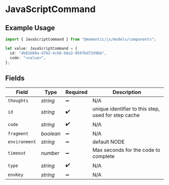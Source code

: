 # JavaScriptCommand

## Example Usage

```typescript
import { JavaScriptCommand } from "@momentic/js/models/components";

let value: JavaScriptCommand = {
  id: "4b81669a-d762-4cb6-b8a2-0597bd72d9bb",
  code: "<value>",
};
```

## Fields

| Field                                               | Type                                                | Required                                            | Description                                         |
| --------------------------------------------------- | --------------------------------------------------- | --------------------------------------------------- | --------------------------------------------------- |
| `thoughts`                                          | *string*                                            | :heavy_minus_sign:                                  | N/A                                                 |
| `id`                                                | *string*                                            | :heavy_check_mark:                                  | unique identifier to this step, used for step cache |
| `code`                                              | *string*                                            | :heavy_check_mark:                                  | N/A                                                 |
| `fragment`                                          | *boolean*                                           | :heavy_minus_sign:                                  | N/A                                                 |
| `environment`                                       | *string*                                            | :heavy_minus_sign:                                  | default NODE                                        |
| `timeout`                                           | *number*                                            | :heavy_minus_sign:                                  | Max seconds for the code to complete                |
| `type`                                              | *string*                                            | :heavy_check_mark:                                  | N/A                                                 |
| `envKey`                                            | *string*                                            | :heavy_minus_sign:                                  | N/A                                                 |